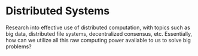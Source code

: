 # Distributed Systems

Research into effective use of distributed computation, with topics such as big data, distributed file systems, decentralized consensus, etc.
Essentially, how can we utilize all this raw computing power available to us to solve big problems?
